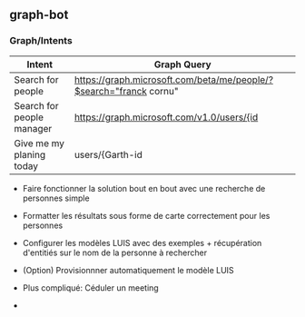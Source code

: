 ﻿## graph-bot

### Graph/Intents ###

| Intent                                                | Graph Query
| ----------------------------------------------------- | -------------------------------------------------------------|
| Search for people                                     | https://graph.microsoft.com/beta/me/people/?$search="franck cornu"
| Search for people manager                             | https://graph.microsoft.com/v1.0/users/{id|userPrincipalName}/manager
| Give me my planing today                              | users/{Garth-id | Garth-userPrincipalName}/events


- Faire fonctionner la solution bout en bout avec une recherche de personnes simple
- Formatter les résultats sous forme de carte correctement pour les personnes
- Configurer les modèles LUIS avec des exemples + récupération d'entitiés sur le nom de la personne à rechercher
- (Option) Provisionnner automatiquement le modèle LUIS

- Plus compliqué: Céduler un meeting
- 